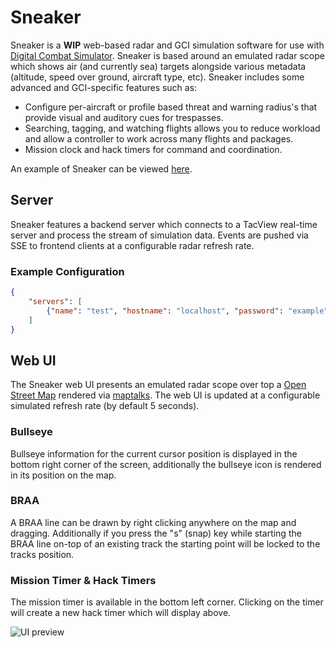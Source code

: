 # Sneaker

Sneaker is a **WIP** web-based radar and GCI simulation software for use with [Digital Combat Simulator](https://www.digitalcombatsimulator.com/en/). Sneaker is based around an emulated radar scope which shows air (and currently sea) targets alongside various metadata (altitude, speed over ground, aircraft type, etc). Sneaker includes some advanced and GCI-specific features such as:

- Configure per-aircraft or profile based threat and warning radius's that provide visual and auditory cues for trespasses.
- Searching, tagging, and watching flights allows you to reduce workload and allow a controller to work across many flights and packages.
- Mission clock and hack timers for command and coordination.

An example of Sneaker can be viewed [here](https://hoggit.brrt.me/).

## Server

Sneaker features a backend server which connects to a TacView real-time server and process the stream of simulation data. Events are pushed via SSE to frontend clients at a configurable radar refresh rate.

### Example Configuration

```json
{
    "servers": [
        {"name": "test", "hostname": "localhost", "password": "example", "port": 12345, "radar_refresh_rate": 1}
    ]
}
```

## Web UI

The Sneaker web UI presents an emulated radar scope over top a [Open Street Map](https://openstreetmap.org) rendered via [maptalks](https://maptalks.org). The web UI is updated at a configurable simulated refresh rate (by default 5 seconds).

### Bullseye

Bullseye information for the current cursor position is displayed in the bottom right corner of the screen, additionally the bullseye icon is rendered in its position on the map.

### BRAA

A BRAA line can be drawn by right clicking anywhere on the map and dragging. Additionally if you press the "s" (snap) key while starting the BRAA line on-top of an existing track the starting point will be locked to the tracks position.

### Mission Timer & Hack Timers

The mission timer is available in the bottom left corner. Clicking on the timer will create a new hack timer which will display above. 

![UI preview](https://i.imgur.com/wkrZ4JU.png)
